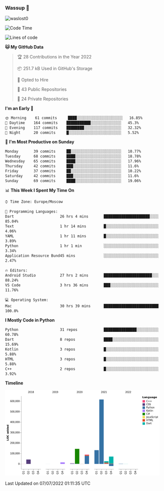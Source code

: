 ### Wassup 👋

<p align="left"> <img src="https://komarev.com/ghpvc/?username=waslost0" alt="waslost0" /></p>

<!--START_SECTION:waka-->
![Code Time](http://img.shields.io/badge/Code%20Time-0%20secs-blue)

![Lines of code](https://img.shields.io/badge/From%20Hello%20World%20I%27ve%20Written-1%20Million%20lines%20of%20code-blue)

**🐱 My GitHub Data** 

> 🏆 28 Contributions in the Year 2022
 > 
> 📦 251.7 kB Used in GitHub's Storage 
 > 
> 💼 Opted to Hire
 > 
> 📜 43 Public Repositories 
 > 
> 🔑 24 Private Repositories  
 > 
**I'm an Early 🐤** 

```text
🌞 Morning    61 commits     ████░░░░░░░░░░░░░░░░░░░░░   16.85% 
🌆 Daytime    164 commits    ███████████░░░░░░░░░░░░░░   45.3% 
🌃 Evening    117 commits    ████████░░░░░░░░░░░░░░░░░   32.32% 
🌙 Night      20 commits     █░░░░░░░░░░░░░░░░░░░░░░░░   5.52%

```
📅 **I'm Most Productive on Sunday** 

```text
Monday       39 commits     ██░░░░░░░░░░░░░░░░░░░░░░░   10.77% 
Tuesday      68 commits     ████░░░░░░░░░░░░░░░░░░░░░   18.78% 
Wednesday    65 commits     ████░░░░░░░░░░░░░░░░░░░░░   17.96% 
Thursday     42 commits     ███░░░░░░░░░░░░░░░░░░░░░░   11.6% 
Friday       37 commits     ██░░░░░░░░░░░░░░░░░░░░░░░   10.22% 
Saturday     42 commits     ███░░░░░░░░░░░░░░░░░░░░░░   11.6% 
Sunday       69 commits     ████░░░░░░░░░░░░░░░░░░░░░   19.06%

```


📊 **This Week I Spent My Time On** 

```text
⌚︎ Time Zone: Europe/Moscow

💬 Programming Languages: 
Dart                     26 hrs 4 mins       █████████████████████░░░░   85.04% 
Text                     1 hr 14 mins        █░░░░░░░░░░░░░░░░░░░░░░░░   4.06% 
YAML                     1 hr 11 mins        █░░░░░░░░░░░░░░░░░░░░░░░░   3.89% 
Python                   1 hr 1 min          ░░░░░░░░░░░░░░░░░░░░░░░░░   3.34% 
Application Resource Bund45 mins             ░░░░░░░░░░░░░░░░░░░░░░░░░   2.47%

🔥 Editors: 
Android Studio           27 hrs 2 mins       ██████████████████████░░░   88.24% 
VS Code                  3 hrs 36 mins       ███░░░░░░░░░░░░░░░░░░░░░░   11.76%

💻 Operating System: 
Mac                      30 hrs 39 mins      █████████████████████████   100.0%

```

**I Mostly Code in Python** 

```text
Python                   31 repos            ███████████████░░░░░░░░░░   60.78% 
Dart                     8 repos             ████░░░░░░░░░░░░░░░░░░░░░   15.69% 
Kotlin                   3 repos             █░░░░░░░░░░░░░░░░░░░░░░░░   5.88% 
HTML                     3 repos             █░░░░░░░░░░░░░░░░░░░░░░░░   5.88% 
C++                      2 repos             █░░░░░░░░░░░░░░░░░░░░░░░░   3.92%

```


**Timeline**

![Chart not found](https://raw.githubusercontent.com/waslost0/waslost0/master/charts/bar_graph.png) 


 Last Updated on 07/07/2022 01:11:35 UTC
<!--END_SECTION:waka-->

